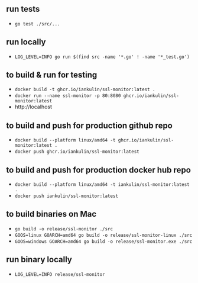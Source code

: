 ## run tests
- `go test ./src/...`

## run locally
- `LOG_LEVEL=INFO go run $(find src -name '*.go' ! -name '*_test.go')`

## to build & run for testing
- `docker build -t ghcr.io/iankulin/ssl-monitor:latest .`
- `docker run --name ssl-monitor -p 80:8080 ghcr.io/iankulin/ssl-monitor:latest`
- http://localhost

## to build and push for production github repo
- `docker build --platform linux/amd64 -t ghcr.io/iankulin/ssl-monitor:latest .`
- `docker push ghcr.io/iankulin/ssl-monitor:latest`

## to build and push for production docker hub repo
- `docker build --platform linux/amd64 -t iankulin/ssl-monitor:latest .`
- `docker push iankulin/ssl-monitor:latest`

## to build binaries on Mac
- `go build -o release/ssl-monitor ./src`
- `GOOS=linux GOARCH=amd64 go build -o release/ssl-monitor-linux ./src`
- `GOOS=windows GOARCH=amd64 go build -o release/ssl-monitor.exe ./src`

## run binary locally
- `LOG_LEVEL=INFO release/ssl-monitor`
